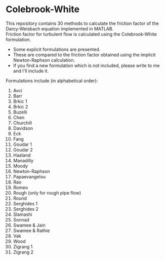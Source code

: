 # Colebrook-White
This repository contains 30 methods to calculate the friction factor of the Darcy-Weisbach equation implemented in MATLAB.  
Friction factor for turbulent flow is calculated using the Colebrook-White formulation.
- Some explicit formulations are presented. 
- These are compared to the friction factor obtained using the implicit Newton-Raphson calculation.  
- If you find a new formulation which is not included, please write to me and I'll include it.

Formulations include (in alphabetical order):
<ol>
  <li>Avci</li>
  <li>Barr</li>
  <li>Brkic 1</li>
  <li>Brkic 2</li>
  <li>Buzelli</li>
  <li>Chen</li>
  <li>Churchill</li>
  <li>Davidson</li>
  <li>Eck</li>
  <li>Fang</li>
  <li>Goudar 1</li>
  <li>Goudar 2</li>
  <li>Haaland</li>
  <li>Manadilly</li>
  <li>Moody</li>  
  <li>Newton-Raphson</li>  
  <li>Papaevangelou</li>  
  <li>Rao</li>  
  <li>Romeo</li>  
  <li>Rough (only for rough pipe flow)</li>  
  <li>Round</li>  
  <li>Serghides 1</li>   
  <li>Serghides 2</li>   
  <li>Slamashi</li>   
  <li>Sonnad</li>   
  <li>Swamee & Jain</li>   
  <li>Swamee & Rathie</li> 
  <li>Vak</li> 
  <li>Wood</li> 
  <li>Zigrang 1</li>  
  <li>Zigrang 2</li>  
</ol>
